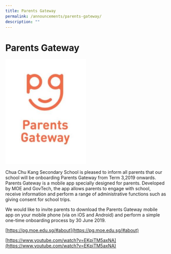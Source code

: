 ```yaml
---
title: Parents Gateway
permalink: /announcements/parents-gateway/
description: ""
---
```


# **Parents Gateway**
  
<img src="/images/Parents%20Gateway.jpg" 
     style="width:50%">
		 
Chua Chu Kang Secondary School is pleased to inform all parents that our school will be onboarding Parents Gateway from Term 3,2019 onwards.  Parents Gateway is a mobile app specially designed for parents. Developed by MOE and GovTech, the app allows parents to engage with school, receive information and perform a range of administrative functions such as giving consent for school trips.  
  
We would like to invite parents to download the Parents Gateway mobile app on your mobile phone (via on iOS and Android) and perform a simple one-time onboarding process by 30 June 2019.  
  

[https://pg.moe.edu.sg/#about](https://pg.moe.edu.sg/#about)  

[https://www.youtube.com/watch?v=EKpiTM5axNA](https://www.youtube.com/watch?v=EKpiTM5axNA)
